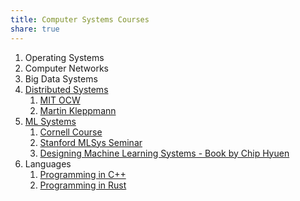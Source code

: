 ```yaml
---
title: Computer Systems Courses
share: true
---
```


1. Operating Systems
1. Computer Networks
1. Big Data Systems
1. [Distributed Systems](./Distributed%20Systems.md)
   1. [MIT OCW](https://youtube.com/playlist?list=PLrw6a1wE39_tb2fErI4-WkMbsvGQk9_UB&feature=shared)
   1. [Martin Kleppmann](https://youtube.com/playlist?list=PLeKd45zvjcDFUEv_ohr_HdUFe97RItdiB&feature=shared)
1. [ML Systems](./ML%20Systems.md)
   1. [Cornell Course](https://youtube.com/playlist?list=PL0mFAhrXqy9CuopJhAB8GVu_Oy7J0ery6&feature=shared)
   1. [Stanford MLSys Seminar](https://youtube.com/playlist?list=PLSrTvUm384I9PV10koj_cqit9OfbJXEkq&feature=shared)
   1. [Designing Machine Learning Systems - Book by Chip Hyuen](https://github.com/chiphuyen/dmls-book)
1. Languages
   1. [Programming in C++](./Programming%20in%20C++.md)
   1. [Programming in Rust](./Programming%20in%20Rust.md)
